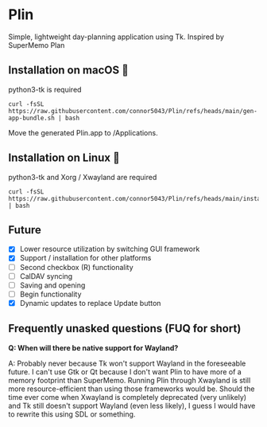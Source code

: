 # Plin
Simple, lightweight day-planning application using Tk. Inspired by SuperMemo Plan

## Installation on macOS 🍏
python3-tk is required
```
curl -fsSL https://raw.githubusercontent.com/connor5043/Plin/refs/heads/main/gen-app-bundle.sh | bash
```
Move the generated Plin.app to /Applications.

## Installation on Linux 🐧
python3-tk and Xorg / Xwayland are required
```
curl -fsSL https://raw.githubusercontent.com/connor5043/Plin/refs/heads/main/install.sh | bash
```

## Future
- [x] Lower resource utilization by switching GUI framework
- [x] Support / installation for other platforms
- [ ] Second checkbox (R) functionality
- [ ] CalDAV syncing
- [ ] Saving and opening
- [ ] Begin functionality
- [x] Dynamic updates to replace Update button

## Frequently unasked questions (FUQ for short)
**Q: When will there be native support for Wayland?**

A: Probably never because Tk won't support Wayland in the foreseeable future. I can't use Gtk or Qt because I don't want Plin to have more of a memory footprint than SuperMemo. Running Plin through Xwayland is still more resource-efficient than using those frameworks would be. Should the time ever come when Xwayland is completely deprecated (very unlikely) and Tk still doesn't support Wayland (even less likely), I guess I would have to rewrite this using SDL or something.
